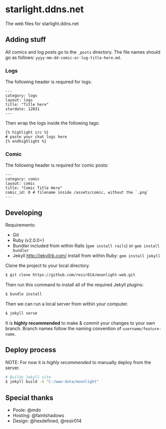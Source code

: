 starlight.ddns.net
==================

The web files for starlight.ddns.net

Adding stuff
------------

All comics and log posts go to the `_posts` directory. The file names should
go as follows: `yyyy-mm-dd-comic-or-log-title-here.md`.

### Logs

The following header is required for logs:

```
---
category: logs
layout: logs
title: "Title here"
stardate: 12031
---
```

Then wrap the logs inside the following tags:

```
{% highlight irc %}
# paste your chat logs here
{% endhighlight %}
```

### Comic

The following header is required for comic posts:

```
---
category: comic
layout: comic
title: "Comic Title Here"
comic_id: 0 # filename inside /assets/comic, without the `.png`
---
```

Developing
----------

Requirements:
* Git
* Ruby (v2.0.0+)
* Bundler
  included from within Rails (`gem install rails`) or `gem install bundler`
* Jekyll <http://jekyllrb.com/>
  install from within Ruby: `gem install jekyll`

Clone the project to your local directory.

```bash
$ git clone https://github.com/resir014/moonlight-web.git
```

Then run this command to install all of the required Jekyll plugins:

```bash
$ bundle install
```

Then we can run a local server from within your computer.

```bash
$ jekyll serve
```

It is **highly recommended** to make & commit your changes to your own branch.
Branch names follow the naming convention of `username/feature-name`.

Deploy process
--------------

NOTE: For now it is *highly recommended* to manually deploy from the server.

```bash
# Builds Jekyll site
$ jekyll build -d "C:/www-data/moonlight"
```

Special thanks
--------------

* Poole: @mdo
* Hosting: @faintshadows
* Design: @hexdefined, @resir014
